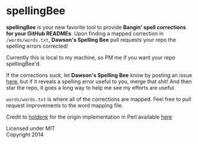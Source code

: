 spellingBee
============

**spellingBee** is your new favorite tool to provide **Bangin' spell corrections for your GitHub READMEs**. Upon finding a mapped correction in  ```/words/words.txt```, **Dawson's Spelling Bee** pull requests your repo the spelling errors corrected! 

Currently this is local to my machine, so PM me if you want your repo spellingBee'd.

If the corrections suck, let **Dawson's Spelling Bee** know by posting an issue [here](https://github.com/dawsonbotsford/spellingBee/issues), but if it reveals a spelling error useful to you, merge that shit! And then star the repo, it goes a long way to help me see my efforts are useful.

```words/words.txt``` is where all of the corrections are mapped. Feel free to pull request improvements to the word mapping file.

Credit to [holdenk](https://github.com/holdenk) for the origin implementation in Perl available [here](https://github.com/holdenk/holdensmagicalunicorn)

Licensed under MIT<br>Copyright 2014
